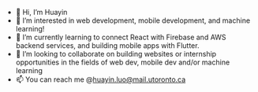 - 👋 Hi, I’m Huayin
- 👀 I’m interested in web development, mobile development, and machine learning!
- 🌱 I’m currently learning to connect React with Firebase and AWS backend services, and building mobile apps with Flutter.
- 💞️ I’m looking to collaborate on building websites or internship opportunities in the fields of web dev, mobile dev and/or machine learning
- 📫 You can reach me @huayin.luo@mail.utoronto.ca
